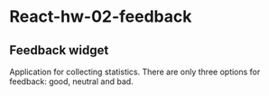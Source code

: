 # React-hw-02-feedback

## Feedback widget

Application for collecting statistics. There are only three options for
feedback: good, neutral and bad.

